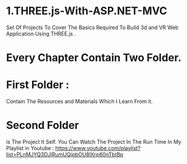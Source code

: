 # 1.THREE.js-With-ASP.NET-MVC
Set Of Projects To Cover The Basics Required To Build 3d and VR Web Application Using THREE.js . 
# Every Chapter Contain Two Folder. 
# First Folder : 
Contain The Resources and  Materials Which I Learn From it. 
# Second Folder
is The Project It Self. 
You Can Watch The Project In The Run Time In My Playlist in Youtube : 
https://www.youtube.com/playlist?list=PLnMJYQ3DJlRumUQjpbOU8lXrp60nTbtBp


